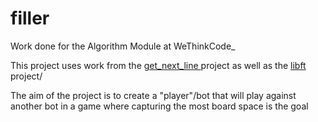 # filler
Work done for the Algorithm Module at WeThinkCode_

This project uses work from the <a href = "https://www.github.com/Fred-Dee/get_next_line/"> get_next_line </a> project
as well as the <a href = "https://www.github.com/Fred-Dee/libft/"> libft </a> project/

The aim of the project is to create a "player"/bot that will play against another bot in a game where capturing the most board space is the goal
